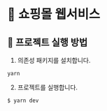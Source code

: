 # 🛒 쇼핑몰 웹서비스

## 🏁 프로젝트 실행 방법

1. 의존성 패키지를 설치합니다.

```
yarn
```
2. 프로젝트를 실행합니다.

```
$ yarn dev
```
